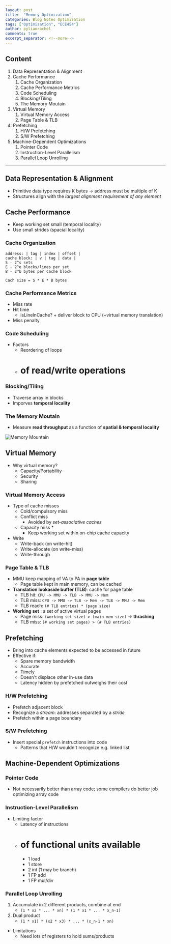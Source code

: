 ```yaml
---
layout: post
title:  "Memory Optimization"
categories: Blog Notes Optimization
tags: ["Optimization", "ECE454"]
author: pyliaorachel
comments: true
excerpt_separator: <!--more-->
---
```


## Content

1. Data Representation & Alignment
2. Cache Performance
	1. Cache Organization
	2. Cache Performance Metrics
	3. Code Scheduling
	4. Blocking/Tiling
	5. The Memory Moutain
3. Virtual Memory
	1. Virtual Memory Access
	2. Page Table & TLB
4. Prefetching
	1. H/W Prefetching
	2. S/W Prefetching
5. Machine-Dependent Optimizations
	1. Pointer Code
	2. Instruction-Level Parallelism
	3. Parallel Loop Unrolling

<!--more-->
---
## Data Representation & Alignment

- Primitive data type requires K bytes -> address must be multiple of K
- Structures align with the _largest alignment requirement of any element_

## Cache Performance

- Keep working set small (temporal locality)
- Use small strides (spacial locality)

### Cache Organization

```
address: | tag | index | offset |
cache block: | v | tag | data |
S - 2^s sets
E - 2^e blocks/lines per set
B - 2^b bytes per cache block

Cach size = S * E * B bytes
```
### Cache Performance Metrics

- Miss rate
- Hit time
	- isLineInCache? + deliver block to CPU (+virtual memory translation)
- Miss penalty

### Code Scheduling

- Factors
	- Reordering of loops
	- # of read/write operations

### Blocking/Tiling

- Traverse array in blocks
- Imporves __temporal locality__

### The Memory Moutain

- Measure __read throughput__ as a function of __spatial & temporal locality__

![Memory Mountain](http://cfile22.uf.tistory.com/image/112730164AC0AFAB36962C)

## Virtual Memory

- Why virtual memory?
	- Capacity/Portability
	- Security
	- Sharing

### Virtual Memory Access

- Type of cache misses
	- Cold/compulsory miss
	- Conflict miss
		- Avoided by _set-associative caches_
	- Capacity miss *
		- Keep working set within on-chip cache capacity
- Write
	- Write-back (on write-hit)
	- Write-allocate (on write-miss)
	- Write-through

### Page Table & TLB

- MMU keep mapping of VA to PA in __page table__
	- Page table kept in main memory, can be cached
- __Translation lookaside buffer (TLB)__: cache for page table
	- TLB hit: `CPU -> MMU -> TLB -> MMU -> Mem`
	- TLB miss: `CPU -> MMU -> TLB -> Mem -> TLB -> MMU -> Mem`
	- TLB reach: `(# TLB entries) * (page size)`
- __Working set__ : a set of active virtual pages
	- Page miss: `(working set size) > (main mem size)` -> __thrashing__
	- TLB miss: `(# working set pages) > (# TLB entries)`

## Prefetching

- Bring into cache elements expected to be accessed in future
- Effective if:
	- Spare memory bandwidth
	- Accurate
	- Timely
	- Doesn't displace other in-use data
	- Latency hidden by prefetched outweighs their cost

### H/W Prefetching

- Prefetch adjacent block
- Recognize a _stream_: addresses separated by a _stride_
- Prefetch within a page boundary

### S/W Prefetching

- Insert special `prefetch` instructions into code
	- Patterns that H/W wouldn't recognize e.g. linked list

## Machine-Dependent Optimizations

### Pointer Code

- Not necessarily better than array code; some compilers do better job optimizing array code

### Instruction-Level Parallelism

- Limiting factor
	- Latency of instructions
	- # of functional units available
		- 1 load
		- 1 store
		- 2 int (1 may be branch)
		- 1 FP add
		- 1 FP mul/div

### Parallel Loop Unrolling

1. Accumulate in 2 different products, combine at end
	- `(1 * x2 * ... * xn) * (1 * x1 * ... * x_n-1)`
2. Dual product 
	- `(1 * x1) * (x2 * x3) * ... * (x_n-1 * xn)`

- Limitations
	- Need lots of registers to hold sums/products








